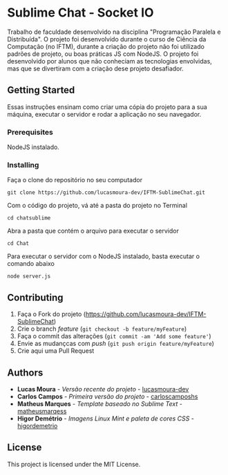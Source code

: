 # Sublime Chat - Socket IO

Trabalho de faculdade desenvolvido na disciplina "Programação Paralela e Distribuída". O projeto foi desenvolvido durante o curso de Ciência da Computação (no IFTM), durante a criação do projeto não foi utilizado padrões de projeto, ou boas práticas JS com NodeJS. O projeto foi desenvolvido por alunos que não conheciam as tecnologias envolvidas, mas que se divertiram com a criação dese projeto desafiador.

## Getting Started

Essas instruções ensinam como criar uma cópia do projeto para a sua máquina, executar o servidor e rodar a aplicação no seu navegador.

### Prerequisites

NodeJS instalado.

### Installing

Faça o clone do repositório no seu computador

```
git clone https://github.com/lucasmoura-dev/IFTM-SublimeChat.git
```

Com o código do projeto, vá até a pasta do projeto no Terminal

```
cd chatsublime
```
Abra a pasta que contém o arquivo para executar o servidor
```
cd Chat
```
Para executar o servidor com o NodeJS instalado, basta executar o comando abaixo
```
node server.js
```


## Contributing

1. Faça o Fork do projeto (<https://github.com/lucasmoura-dev/IFTM-SublimeChat>)
2. Crie o branch *feature* (`git checkout -b feature/myFeature`)
3. Faça o commit das alterações (`git commit -am 'Add some feature'`)
4. Envie as mudançcas com *push* (`git push origin feature/myFeature`)
5. Crie aqui uma Pull Request


## Authors
* **Lucas Moura** - *Versão recente do projeto* - [lucasmoura-dev](https://github.com/lucasmoura-dev)
* **Carlos Campos** - *Primeira versão do projeto* - [carloscamposhs](https://github.com/carloscamposhs)
* **Matheus Marques** - *Template baseado no Sublime Text* - [matheusmarqess](https://github.com/matheusmarqess)
* **Higor Demétrio** - *Imagens Linux Mint e paleta de cores CSS* - [higordemetrio](https://github.com/higordemetrio)

## License

This project is licensed under the MIT License.

